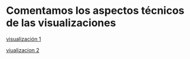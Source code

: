 # Comentamos los aspectos técnicos de las visualizaciones
[visualización 1](https://www.newtral.es/tiempo-lectura-durante-confinamiento/20210303/)

[viualizacion 2](https://www.newtral.es/como-entender-factura-de-la-luz/20210322/)
